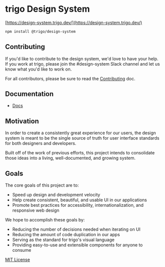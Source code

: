 # trigo Design System

[https://design-system.trigo.dev/](https://design-system.trigo.dev/)

```sh
npm install @trigo/design-system
```

## Contributing

If you'd like to contribute to the design system, we'd love to have your help.
If you work at trigo, please join the #design-system Slack channel and let us know what you'd like to work on.

For all contributors, please be sure to read the [Contributing](CONTRIBUTING.md) doc.

## Documentation

-   [Docs][site]

## Motivation

In order to create a consistently great experience for our users,
the design system is meant to be the single source of truth for user interface standards
for both designers and developers.

Built off of the work of previous efforts, this project intends
to consolidate those ideas into a living, well-documented, and growing system.

## Goals

The core goals of this project are to:

-   Speed up design and development velocity
-   Help create consistent, beautiful, and usable UI in our applications
-   Promote best practices for accessibility, internationalization, and responsive web design

We hope to accomplish these goals by:

-   Reducing the number of decisions needed when iterating on UI
-   Reducing the amount of code duplication in our apps
-   Serving as the standard for trigo's visual language
-   Providing easy-to-use and extensible components for anyone to consume

[site]: https://design-system.trigo.dev/

[MIT License](LICENSE.md)
